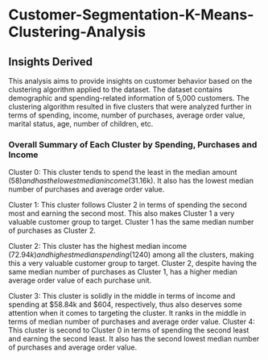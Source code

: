 # Customer-Segmentation-K-Means-Clustering-Analysis

## Insights Derived

This analysis aims to provide insights on customer behavior based on the clustering algorithm applied to the dataset. The dataset contains demographic and spending-related information of 5,000 customers. The clustering algorithm resulted in five clusters that were analyzed further in terms of spending, income, number of purchases, average order value, marital status, age, number of children, etc. 

### Overall Summary of Each Cluster by Spending, Purchases and Income
Cluster 0: This cluster tends to spend the least in the median amount ($58) and has the lowest median income ($31.16k). It also has the lowest median number of purchases and average order value.

Cluster 1: This cluster follows Cluster 2 in terms of spending the second most and earning the second most. This also makes Cluster 1 a very valuable customer group to target. Cluster 1 has the same median number of purchases as Cluster 2.

Cluster 2: This cluster has the highest median income ($72.94k) and highest median spending ($1240) among all the clusters, making this a very valuable customer group to target. Cluster 2, despite having the same median number of purchases as Cluster 1, has a higher median average order value of each purchase unit.

Cluster 3: This cluster is solidly in the middle in terms of income and spending at $58.84k and $604, respectively, thus also deserves some attention when it comes to targeting the cluster. It ranks in the middle in terms of median number of purchases and average order value.
Cluster 4: This cluster is second to Cluster 0 in terms of spending the second least and earning the second least. It also has the second lowest median number of purchases and average order value.

